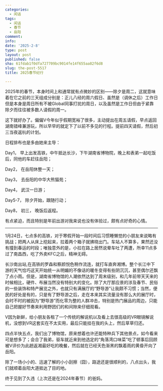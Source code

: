 ```yaml
---
categories:
  - 闲话
tags:
  - 闲话
  - 春节
  - 岳阳
comment: 
info: 
date: '2025-2-8'
type: post
layout: post
published: false
sha: 61fdab1f0dfa727709bc9014fe14f655aa82f6d8
slug: the-post-5517
title: 2025春节纪行

---
```

2025年的春节，本身时间上和通常就有点微妙的区别——除夕是周二，这就意味着在它之前的三天组成分别是：正儿八经的周六假日、虽然是（调休之后）工作日但是本身是周日所有不被Global同事打扰的周日，以及虽然是工作日但由于紧靠除夕而往往被多数人请假的周一。

这下就好办了。偏偏V今年似乎假期宽裕了很多，主动提出在周五请假，早点返回湖南错峰兼游玩，所以早早的就定下了以前不多见的行程。提前四天请假，然后初三当夜返杭的计划。

日程排布也是多由她来主导：

Day1， 早上出发高铁，中午抵达长沙，下午湖南省博物院，晚上和表弟一起吃饭后，同他的车赶往岳阳；

Day2， 在岳阳休整一天；

Day3， 去岳阳的中华大熊猫苑；

Day4， 武汉一日游；

Day5-7， 除夕开始，跟随行动；

Day8， 初三， 晚饭后返程。

有点紧迫，而且特别是年前出游对我来说也没有体验过，颇有点好奇的心情。

***

1月24日，七点多的高铁，对于寒假开始一段时间后习惯睡懒觉的小朋友来说略有挑战；把两人从床上挖起来，拉着两个箱子就拂晓出门。车站人不算多，果然还没有撞到春运的时段；唯独意外的是，小拉在路上居然说晕车吐了两遭，所幸11点多过了南昌西，吃了外卖KFC之后，精神无碍。

长沙南出站,在高铁的罗森和察颜悦色稍作流连，就打车直奔湘博。整个长江中下游的天气恰巧这天开始统一从明媚的不像话的暖冬变得有些阴沉沉，甚至偶尔还飘了点小雨。但是，湖南省博物馆的人潮依然达到了周末级别，和几年前带天天来的时候相比，硬件、布展当然没有特别大的变化。除了大厅那应景的涉及春节、民俗的一些装饰和特产展览之外，也就只有满展厅的“野导游”让我颇不习惯；当然，便民的好处是有的，只是有了野导游之后，走在本来其实流量没有那么大的展厅时，会时不时的被因为“野导游”而化零为整的人群冲击，特别是热门展品的周边，只能自己把握好节奏来利用野团们的和间隙来仔细观看。

V因为新鲜，给小朋友各租了一个传统的解说机以及看上去很高级的VR眼镜解说机，没想到VR这套实在不太实用，最后只能挂在我的头上，然后草草归还。

四点半快五点，我们出了博物馆，原来想着也许还能特种兵下其他景点，如今看来可是想多了；会合了我弟，驱车就近来到他选定的“角落湾口味菜”吃了顿事后回顾被V评价为此趟返湘最好吃的晚餐，然后就在已经天色渐黑的飘着雨的黄昏开向了岳阳。

除了一场小小的、迅速了解的小小刮擦（囧），路途还是很顺利的，八点出头，我们就顺着岳阳大道抵达了目的地。

终于见到了久违（上次还是在2024年春节）的爸妈。

*** 